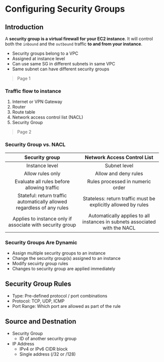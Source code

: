 # Configuring Security Groups

## Introduction

A **security group is a virtual firewall for your EC2 instance**. It will control both the `inbound` and the `outbound` traffic **to and from your instance**.

- Security groups belong to a VPC
- Assigned at instance level
- Can use same SG in different subnets in same VPC
- Same subnet can have different security groups

> Page 1

### Traffic flow to instance

1. Internet or VPN Gateway 
2. Router 
3. Route table 
4. Network access control list (NACL) 
5. Security Group

> Page 2

### Security Group vs. NACL

|                             Security group                             |                        Network Access Control List                         |
| :--------------------------------------------------------------------: | :------------------------------------------------------------------------: |
|                             Instance level                             |                                Subnet level                                |
|                            Allow rules only                            |                            Allow and deny rules                            |
|               Evaluate all rules before allowing traffic               |                      Rules processed in numeric order                      |
| Stateful: return traffic automatically allowed regardless of any rules |       Stateless: return traffic must be explicitly allowed by rules        |
|       Applies to instance only if associate with security group        | Automatically applies to all instances in subnets associated with the NACL |

### Security Groups Are Dynamic

- Assign multiple security groups to an instance
- Change the security group(s) assigned to an instance
- Modify secuirty group rules
- Changes to security group are applied immediately

## Security Group Rules

- Type: Pre-defined protocol / port combinations
- Protocol: TCP, UDP, ICMP
- Port Range: Which port are allowed as part of the rule

## Source and Destnation

- Security Group
  - ID of another security group
- IP Address
  - IPv4 or IPv6 CIDR block
  - Single address (/32 or /128)